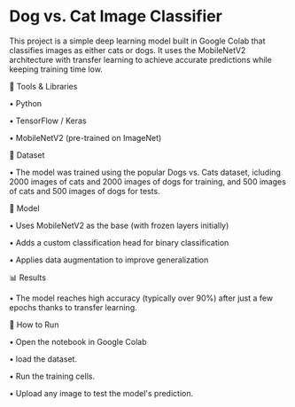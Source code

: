 # Dog vs. Cat Image Classifier

This project is a simple deep learning model built in Google Colab that classifies images as either cats or dogs. It uses the MobileNetV2 architecture with transfer learning to achieve accurate predictions while keeping training time low.

🔧 Tools & Libraries

  • Python
  
  • TensorFlow / Keras
  
  • MobileNetV2 (pre-trained on ImageNet)

📂 Dataset
  
  • The model was trained using the popular Dogs vs. Cats dataset, icluding 2000 images of cats and 2000 images of dogs for training, and 500 images of cats and 500 images of dogs for tests.

🧠 Model

  • Uses MobileNetV2 as the base (with frozen layers initially)
  
  • Adds a custom classification head for binary classification
  
  • Applies data augmentation to improve generalization

📊 Results

  • The model reaches high accuracy (typically over 90%) after just a few epochs thanks to transfer learning.

🚀 How to Run
  
  • Open the notebook in Google Colab
  
  • load the dataset.
  
  • Run the training cells.
  
  • Upload any image to test the model's prediction.
